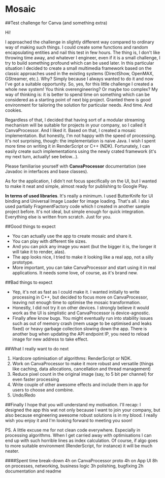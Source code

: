 # Mosaic
##Test challenge for Canva (and something extra)


Hi!

I approached the challenge in slightly different way compared to ordinary way of making such things. I could create some functions and random encapsulating entities and nail this test in few hours. The thing is, I don't like throwing time away, and whatever I engineer, even if it is a small challenge, I try to build something profound which can be used later. In this particular situation I decided to create a small multimedia framework based on the classic approaches used in the existing systems (DirectShow, OpenMAX, GStreamer, etc.). Why? Simply because I always wanted to do it and now I've got a suitable opportunity. So, yes, for this little challenge I created a whole new system! You think overengineering? Or maybe too complex? My way of thinking is: it is better to spend time on something which can be considered as a starting point of next big project. Granted there is good environment for tailoring the solution for particular needs. And time. And cookies. 

Regardless of that, I decided that having sort of a modular streaming mechanism will be suitable for projects in your company, so I called it CanvaProcessor. And I liked it. Based on that, I created a mosaic implementation. But honestly, I'm not happy with the speed of processing. It's not surprising, though: the implementation is naive Java. I wish I spent more time on writing it in RenderScript or C++ (NDK). Fortunately, I can easily create such implementations using the newly crated framework (it's my next turn, actually! see below...).

Please familiarise yourself with **CanvaProcessor** documentation (see Javadoc in interfaces and base classes).

As for the application, I didn't not focus specifically on the UI, but I wanted to make it neat and simple, almost ready for publishing to Google Play. 

**In terms of used libraries**. It's really a minimum. I used ButterKnife for UI binding and Universal Image Loader for image loading. That's all. I also used partially FragmentFactory code which I created in another sample project before. It's not ideal, but simple enough for quick integration. Everything else is written from scratch. Just for you.

##Good things to expect
- You can actually use the app to create mosaic and share it. 
- You can play with different tile sizes. 
- And you can pick any image you want (but the bigger it is, the longer it will take it to render, alas). 
- The app looks nice, I tried to make it looking like a real app, not a silly prototype.
- More important, you can take CanvaProcessor and start using it in real applications. It needs some love, of course, as it's brand new.

##Bad things to expect
- Yep, it's not as fast as I could make it. I wanted initially to write processing in C++, but decided to focus more on CanvaProcessor, leaving not enough time to optimise the mosaic transformation.
- Honestly, I did not try it on other devices. I strongly believe it would work as the UI is simplistic and CanvaProcessor is device-agnostic.
- Finally afew know bugs. You might eventually run into stability issues such as out of memory crash (mem usage to be optimised and leaks fixed) or heavy garbage collection slowing down the app. There is another bug when updating the API endpoint IP, you need to reload image for new address to take effect.

##What I really want to do next
1. Hardcore optimisation of algorithms: RenderScript or NDK. 
2. Work on CanvaProcessor to make it more robust and versatile (things like caching, data allocations, cancellation and thread management)
3. Reduce pixel count in the original image (say, to 5 bit per channel) for even faster processing
4. Write couple of other awesome effects and include them in app for users to choose and combine.
5. Undo/Redo


##Finally
I hope that you will understand my motivation. I'll recap: I designed the app this wat not only because I want to join your company, but also because engineering awesome robust solutions is in my blood. I really wish you enjoy it and I'm looking forward to meeting you soon!


PS. A little excuse me for not clean code everywhere. Especially in processing algorithms. When I get carried away with optimisations I can end up with such horrible lines as index calculation. Of course, if algo goes to more suitable environment (RenderScript, for instance) it will be much neater.

####Spent time break-down
4h on CanvaProcessor proto
4h on App UI
8h on processes, networking, business logic
3h polishing, bugfixing
2h documentation and readme

